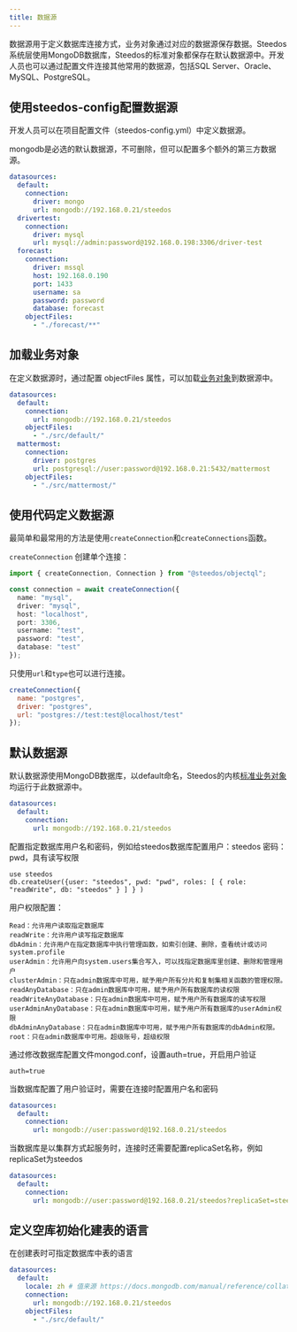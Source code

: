 ```yaml
---
title: 数据源
---
```


数据源用于定义数据库连接方式，业务对象通过对应的数据源保存数据。Steedos系统层使用MongoDB数据库，Steedos的标准对象都保存在默认数据源中。开发人员也可以通过配置文件连接其他常用的数据源，包括SQL Server、Oracle、MySQL、PostgreSQL。

## 使用steedos-config配置数据源

开发人员可以在项目配置文件（steedos-config.yml）中定义数据源。

mongodb是必选的默认数据源，不可删除，但可以配置多个额外的第三方数据源。

```yaml
datasources:
  default:
    connection:
      driver: mongo
      url: mongodb://192.168.0.21/steedos
  drivertest:
    connection:
      driver: mysql
      url: mysql://admin:password@192.168.0.198:3306/driver-test
  forecast:
    connection:
      driver: mssql
      host: 192.168.0.190
      port: 1433
      username: sa
      password: password
      database: forecast
    objectFiles:
      - "./forecast/**" 
```

## 加载业务对象

在定义数据源时，通过配置 objectFiles 属性，可以加载[业务对象](./object.md)到数据源中。

```yaml
datasources:
  default:
    connection:
      url: mongodb://192.168.0.21/steedos
    objectFiles:
      - "./src/default/"
  mattermost:
    connection:
      driver: postgres
      url: postgresql://user:password@192.168.0.21:5432/mattermost
    objectFiles:
      - "./src/mattermost/"
```

## 使用代码定义数据源

最简单和最常用的方法是使用`createConnection`和`createConnections`函数。

`createConnection` 创建单个连接：

```typescript
import { createConnection, Connection } from "@steedos/objectql";

const connection = await createConnection({
  name: "mysql",
  driver: "mysql",
  host: "localhost",
  port: 3306,
  username: "test",
  password: "test",
  database: "test"
});
```

只使用`url`和`type`也可以进行连接。

```js
createConnection({
  name: "postgres",  
  driver: "postgres",
  url: "postgres://test:test@localhost/test"
});
```

## 默认数据源

默认数据源使用MongoDB数据库，以default命名，Steedos的内核[标准业务对象](./standard_objects)均运行于此数据源中。

```yaml
datasources:
  default:
    connection:
      url: mongodb://192.168.0.21/steedos
```

配置指定数据库用户名和密码，例如给steedos数据库配置用户：steedos  密码：pwd，具有读写权限

```
use steedos
db.createUser({user: "steedos", pwd: "pwd", roles: [ { role: "readWrite", db: "steedos" } ] } )
```

用户权限配置：

```
Read：允许用户读取指定数据库
readWrite：允许用户读写指定数据库
dbAdmin：允许用户在指定数据库中执行管理函数，如索引创建、删除，查看统计或访问system.profile
userAdmin：允许用户向system.users集合写入，可以找指定数据库里创建、删除和管理用户
clusterAdmin：只在admin数据库中可用，赋予用户所有分片和复制集相关函数的管理权限。
readAnyDatabase：只在admin数据库中可用，赋予用户所有数据库的读权限
readWriteAnyDatabase：只在admin数据库中可用，赋予用户所有数据库的读写权限
userAdminAnyDatabase：只在admin数据库中可用，赋予用户所有数据库的userAdmin权限
dbAdminAnyDatabase：只在admin数据库中可用，赋予用户所有数据库的dbAdmin权限。
root：只在admin数据库中可用。超级账号，超级权限
```

通过修改数据库配置文件mongod.conf，设置auth=true，开启用户验证

```
auth=true
```

当数据库配置了用户验证时，需要在连接时配置用户名和密码

```yaml
datasources:
  default:
    connection:
      url: mongodb://user:password@192.168.0.21/steedos
```

当数据库是以集群方式起服务时，连接时还需要配置replicaSet名称，例如replicaSet为steedos

```yaml
datasources:
  default:
    connection:
      url: mongodb://user:password@192.168.0.21/steedos?replicaSet=steedos
```

## 定义空库初始化建表的语言

在创建表时可指定数据库中表的语言

```yaml
datasources:
  default:
    locale: zh # 值来源 https://docs.mongodb.com/manual/reference/collation-locales-defaults/#collation-languages-locales
    connection:
      url: mongodb://192.168.0.21/steedos
    objectFiles:
      - "./src/default/"
```